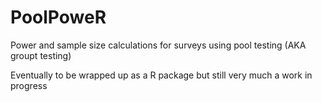 # PoolPoweR
Power and sample size calculations for surveys using pool testing (AKA groupt testing)

Eventually to be wrapped up as a R package but still very much a work in progress
